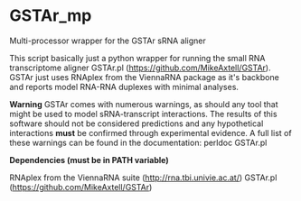 # GSTAr_mp
Multi-processor wrapper for the GSTAr sRNA aligner


This script basically just a python wrapper for running the small RNA transcriptome aligner GSTAr.pl (https://github.com/MikeAxtell/GSTAr). GSTAr just uses RNAplex from the ViennaRNA package as it's backbone and reports model RNA-RNA duplexes with minimal analyses.

**Warning** GSTAr comes with numerous warnings, as should any tool that might be used to model sRNA-transcript interactions. The results of this software should not be considered predictions and any hypothetical interactions **must** be confirmed through experimental evidence. A full list of these warnings can be found in the documentation: perldoc GSTAr.pl


**Dependencies (must be in PATH variable)**

RNAplex from the ViennaRNA suite (http://rna.tbi.univie.ac.at/)
GSTAr.pl (https://github.com/MikeAxtell/GSTAr)



